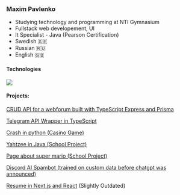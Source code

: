 ### Maxim Pavlenko
- Studying technology and programming at NTI Gymnasium
- Fullstack web developement, UI
- It Specialist - Java (Pearson Certification)
- Swedish 🇸🇪
- Russian 🇷🇺
- English 🇬🇧

#### Technologies

<img src="https://skillicons.dev/icons?i=git,github,photoshop,js,ts,html,css,tailwind,react,py,java" />

#### Projects:

[CRUD API for a webforum built with TypeScript Express and Prisma](https://github.com/enriktigasna/QuickForum)

[Telegram API Wrapper in TypeScript](https://github.com/enriktigasna/telegram-api)

[Crash in python \(Casino Game\)](https://github.com/enriktigasna/telegram-api)

[Yahtzee in Java (School Project)](https://github.com/enriktigasna/Yahtzee)

[Page about super mario (School Project)](https://github.com/enriktigasna/Mario-Site)

[Discord AI Spambot (trained on custom data before chatgpt was announced)](https://github.com/enriktigasna/ai-selfbot-discord)



[Resume in Next.js and React](https://pavlenko-maxim.vercel.app) \(Slightly Outdated\)
